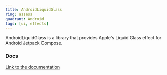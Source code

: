 ```yaml
---
title: AndroidLiquidGlass
ring: assess
quadrant: Android
tags: [ui, effects]
---
```


AndroidLiquidGlass is a library that provides Apple's Liquid Glass effect for Android Jetpack Compose.


### Docs

[Link to the documentation](https://github.com/Kyant0/AndroidLiquidGlass)
